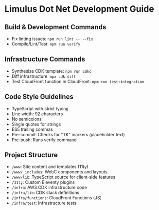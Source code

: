 # Limulus Dot Net Development Guide

## Build & Development Commands

- Fix linting issues: `npm run lint -- --fix`
- Compile/Lint/Test: `npm run verify`

## Infrastructure Commands

- Synthesize CDK template: `npm run cdkc`
- Diff infrastructure: `npx cdk diff`
- Test CloudFront function in CloudFront: `npm run test:integration`

## Code Style Guidelines

- TypeScript with strict typing
- Line width: 92 characters
- No semicolons
- Single quotes for strings
- ES5 trailing commas
- Pre-commit: Checks for "TK" markers (placeholder text)
- Pre-push: Runs verify command

## Project Structure

- `/www`: Site content and templates (11ty)
- `/www/_includes`: WebC components and layouts
- `/www/lib`: TypeScript source for client-side features
- `/11ty`: Custom Eleventy plugins
- `/infra`: AWS CDK infrastructure code
- `/infra/lib`: CDK stack definitions
- `/infra/functions`: CloudFront Functions (JS)
- `/infra/test`: Infrastructure tests
